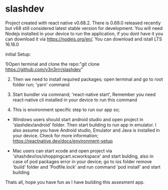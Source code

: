 # slashdev

Project created with react native v0.68.2. There is 0.69.0 released recently but v68 still considered latest stable version for development.
You will need Nodejs installed in your device to run the application, if you dont have it you can download it via https://nodejs.org/en/. You can download and istall LTS 16.16.0

initial Setup:

1)Open terminal and clone the repo:"git clone https://github.com/y3n3rrr/slashdev"

2. Then we need to install required packages; open terminal and go to root folder run; 'yarn' command

3. Start bundler via command; 'react-native start', Remember you need react-native cli installed in your device to run this command

4. This is environment specific step to run our app so;

- Windows users should start android studio and open project in 'slashdev/android' folder. Then start building to run app in emulator.
  I also assume you have Android studio, Emulator and Java is installed in your device. Check for more information; https://reactnative.dev/docs/environment-setup

- Mac users can start xcode and open project via 'shashdev/ios/shoppingcart.xcworkspace' and start bulding, also in case of pod packages error in your device;
  go to ios folder remove 'build' folder and 'Podfile.lock' and run command 'pod install' and start building

Thats all, hope you have fun as I have building this assesment app.
